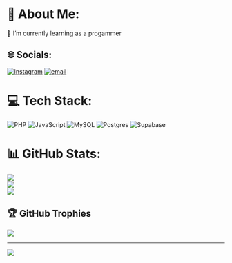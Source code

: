 # 💫 About Me:
🔭 I’m currently learning as a progammer


## 🌐 Socials:
[![Instagram](https://img.shields.io/badge/Instagram-%23E4405F.svg?logo=Instagram&logoColor=white)](https://instagram.com/https://www.instagram.com/achmadqt/) [![email](https://img.shields.io/badge/Email-D14836?logo=gmail&logoColor=white)](mailto:achmadhabibu@gmail.com) 

# 💻 Tech Stack:
![PHP](https://img.shields.io/badge/php-%23777BB4.svg?style=for-the-badge&logo=php&logoColor=white) ![JavaScript](https://img.shields.io/badge/javascript-%23323330.svg?style=for-the-badge&logo=javascript&logoColor=%23F7DF1E) ![MySQL](https://img.shields.io/badge/mysql-4479A1.svg?style=for-the-badge&logo=mysql&logoColor=white) ![Postgres](https://img.shields.io/badge/postgres-%23316192.svg?style=for-the-badge&logo=postgresql&logoColor=white) ![Supabase](https://img.shields.io/badge/Supabase-3ECF8E?style=for-the-badge&logo=supabase&logoColor=white)
# 📊 GitHub Stats:
![](https://github-readme-stats.vercel.app/api?username=achmad-gg&theme=dark&hide_border=false&include_all_commits=false&count_private=false)<br/>
![](https://nirzak-streak-stats.vercel.app/?user=achmad-gg&theme=dark&hide_border=false)<br/>
![](https://github-readme-stats.vercel.app/api/top-langs/?username=achmad-gg&theme=dark&hide_border=false&include_all_commits=false&count_private=false&layout=compact)

## 🏆 GitHub Trophies
![](https://github-profile-trophy.vercel.app/?username=achmad-gg&theme=monokai&no-frame=false&no-bg=true&margin-w=4)

---
[![](https://visitcount.itsvg.in/api?id=achmad-gg&icon=0&color=0)](https://visitcount.itsvg.in)

<!-- Proudly created with GPRM ( https://gprm.itsvg.in ) -->
